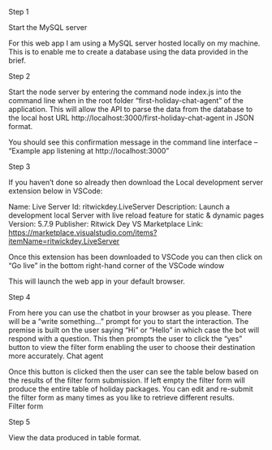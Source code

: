 Step 1

Start the MySQL server
 

For this web app I am using a MySQL server hosted locally on my machine. This is to enable me to create a database using the data provided in the brief. 

Step 2

Start the node server by entering the command node index.js into the command line when in the root folder “first-holiday-chat-agent” of the application. This will allow the API to parse the data from the database to the local host URL http://localhost:3000/first-holiday-chat-agent in JSON format. 

You should see this confirmation message in the command line interface – “Example app listening at http://localhost:3000”

Step 3

If you haven’t done so already then download the Local development server extension below in VSCode:

Name: Live Server Id: ritwickdey.LiveServer
Description: Launch a development local Server with live reload feature for static & dynamic pages Version: 5.7.9
Publisher: Ritwick Dey
VS Marketplace Link: https://marketplace.visualstudio.com/items?itemName=ritwickdey.LiveServer

Once this extension has been downloaded to VSCode you can then click on “Go live” in the bottom right-hand corner of the VSCode window 
 


This will launch the web app in your default browser. 

Step 4

From here you can use the chatbot in your browser as you please. There will be a “write something…” prompt for you to start the interaction. The premise is built on the user saying “Hi” or “Hello” in which case the bot will respond with a question. This then prompts the user to click the “yes” button to view the filter form enabling the user to choose their destination more accurately. 
Chat agent
 

Once this button is clicked then the user can see the table below based on the results of the filter form submission. If left empty the filter form will produce the entire table of holiday packages. You can edit and re-submit the filter form as many times as you like to retrieve different results.  
Filter form
 

Step 5

View the data produced in table format. 


